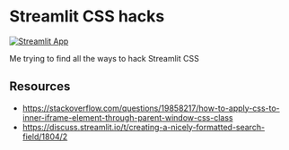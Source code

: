 # Streamlit CSS hacks

[![Streamlit App](https://static.streamlit.io/badges/streamlit_badge_black_white.svg)](https://share.streamlit.io/andfanilo/s4a-css-hacking/main)

Me trying to find all the ways to hack Streamlit CSS

## Resources 

- https://stackoverflow.com/questions/19858217/how-to-apply-css-to-inner-iframe-element-through-parent-window-css-class 
- https://discuss.streamlit.io/t/creating-a-nicely-formatted-search-field/1804/2
